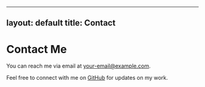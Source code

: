 
---
layout: default
title: Contact
---

# Contact Me

You can reach me via email at [your-email@example.com](mailto:your-email@example.com).

Feel free to connect with me on [GitHub](https://github.com/yourusername) for updates on my work.

